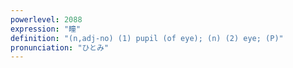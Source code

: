 ```yaml
---
powerlevel: 2088
expression: "瞳"
definition: "(n,adj-no) (1) pupil (of eye); (n) (2) eye; (P)"
pronunciation: "ひとみ"
---
```


